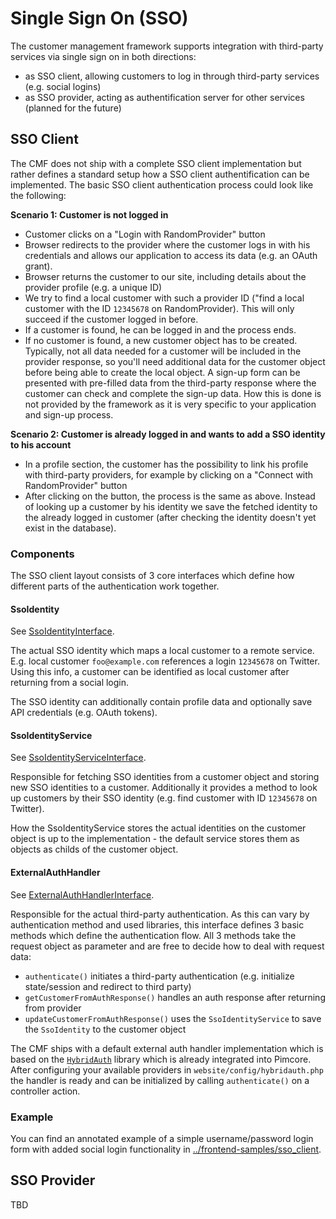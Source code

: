 # Single Sign On (SSO)

The customer management framework supports integration with third-party services via single sign on in both directions:

* as SSO client, allowing customers to log in through third-party services (e.g. social logins)
* as SSO provider, acting as authentification server for other services (planned for the future)
 
## SSO Client

The CMF does not ship with a complete SSO client implementation but rather defines a standard setup how a SSO client authentification
can be implemented. The basic SSO client authentication process could look like the following:

**Scenario 1: Customer is not logged in**

* Customer clicks on a "Login with RandomProvider" button
* Browser redirects to the provider where the customer logs in with his credentials and allows our application to access its
  data (e.g. an OAuth grant).
* Browser returns the customer to our site, including details about the provider profile (e.g. a unique ID)
* We try to find a local customer with such a provider ID ("find a local customer with the ID `12345678` on RandomProvider). This 
  will only succeed if the customer logged in before.
* If a customer is found, he can be logged in and the process ends.
* If no customer is found, a new customer object has to be created. Typically, not all data needed for a customer will be
  included in the provider response, so you'll need additional data for the customer object before being able to create the
  local object. A sign-up form can be presented with pre-filled data from the third-party response where the customer can
  check and complete the sign-up data. How this is done is not provided by the framework as it is very specific to your 
  application and sign-up process.
  
**Scenario 2: Customer is already logged in and wants to add a SSO identity to his account**

* In a profile section, the customer has the possibility to link his profile with third-party providers, for example by 
  clicking on a "Connect with RandomProvider" button
* After clicking on the button, the process is the same as above. Instead of looking up a customer by his identity we save
  the fetched identity to the already logged in customer (after checking the identity doesn't yet exist in the database).

### Components

The SSO client layout consists of 3 core interfaces which define how different parts of the authentication work together.


#### SsoIdentity

See [SsoIdentityInterface](../models/CustomerManagementFramework/Model/SsoIdentityInterface.php).

The actual SSO identity which maps a local customer to a remote service. E.g. local customer `foo@example.com` references a login
`12345678` on Twitter. Using this info, a customer can be identified as local customer after returning from a social login.

The SSO identity can additionally contain profile data and optionally save API credentials (e.g. OAuth tokens). 


#### SsoIdentityService

See [SsoIdentityServiceInterface](../lib/CustomerManagementFramework/Authentication/SsoIdentity/SsoIdentityServiceInterface.php).

Responsible for fetching SSO identities from a customer object and storing new SSO identities to a customer. Additionally it
provides a method to look up customers by their SSO identity (e.g. find customer with ID `12345678` on Twitter).

How the SsoIdentityService stores the actual identities on the customer object is up to the implementation - the default
service stores them as objects as childs of the customer object.


#### ExternalAuthHandler

See [ExternalAuthHandlerInterface](../lib/CustomerManagementFramework/Authentication/Sso/ExternalAuthHandlerInterface.php).

Responsible for the actual third-party authentication. As this can vary by authentication method and used libraries, this
interface defines 3 basic methods which define the authentication flow. All 3 methods take the request object as parameter
and are free to decide how to deal with request data:

* `authenticate()` initiates a third-party authentication (e.g. initialize state/session and redirect to third party)
* `getCustomerFromAuthResponse()` handles an auth response after returning from provider
* `updateCustomerFromAuthResponse()` uses the `SsoIdentityService` to save the `SsoIdentity` to the customer object

The CMF ships with a default external auth handler implementation which is based on the [`HybridAuth`](http://hybridauth.github.io/)
library which is already integrated into Pimcore. After configuring your available providers in `website/config/hybridauth.php`
the handler is ready and can be initialized by calling `authenticate()` on a controller action.

### Example

You can find an annotated example of a simple username/password login form with added social login functionality in [../frontend-samples/sso_client](../frontend-samples/sso_client).


## SSO Provider

TBD
